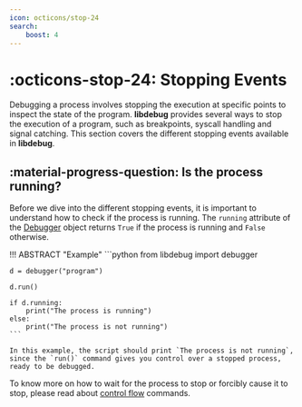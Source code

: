 ```yaml
---
icon: octicons/stop-24
search:
    boost: 4
---
```

# :octicons-stop-24: Stopping Events
Debugging a process involves stopping the execution at specific points to inspect the state of the program. **libdebug** provides several ways to stop the execution of a program, such as breakpoints, syscall handling and signal catching. This section covers the different stopping events available in **libdebug**.

## :material-progress-question: Is the process running?
Before we dive into the different stopping events, it is important to understand how to check if the process is running. The `running` attribute of the [Debugger](/from_pydoc/generated/debugger/debugger/) object returns `True` if the process is running and `False` otherwise.

!!! ABSTRACT "Example"
    ```python
    from libdebug import debugger

    d = debugger("program")

    d.run()

    if d.running:
        print("The process is running")
    else:
        print("The process is not running")
    ```

    In this example, the script should print `The process is not running`, since the `run()` command gives you control over a stopped process, ready to be debugged.

To know more on how to wait for the process to stop or forcibly cause it to stop, please read about [control flow](/basics/control_flow_commands/#continuing) commands.